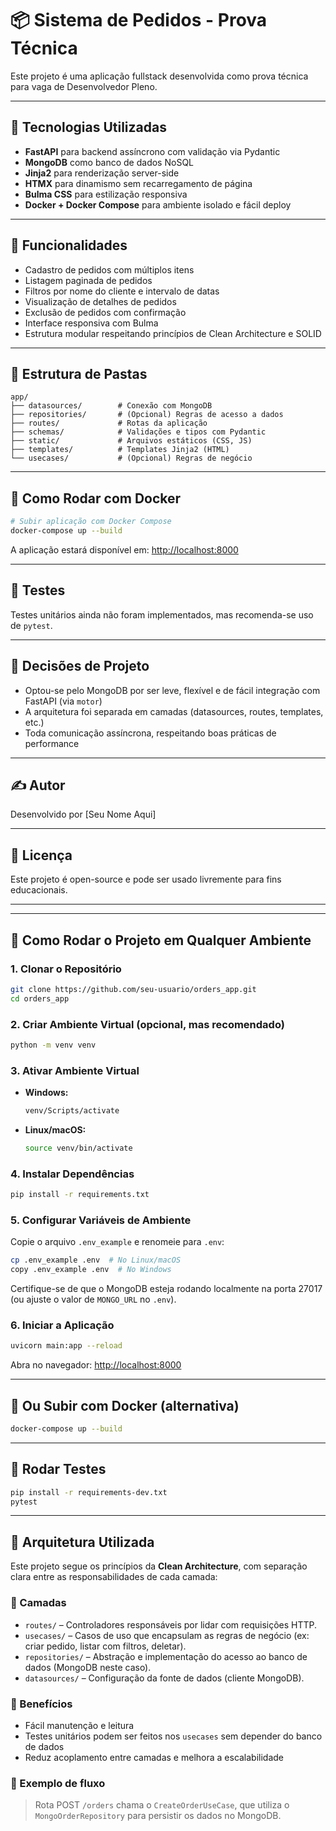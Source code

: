 # 📦 Sistema de Pedidos - Prova Técnica

Este projeto é uma aplicação fullstack desenvolvida como prova técnica para vaga de Desenvolvedor Pleno.

---

## 🚀 Tecnologias Utilizadas

- **FastAPI** para backend assíncrono com validação via Pydantic
- **MongoDB** como banco de dados NoSQL
- **Jinja2** para renderização server-side
- **HTMX** para dinamismo sem recarregamento de página
- **Bulma CSS** para estilização responsiva
- **Docker + Docker Compose** para ambiente isolado e fácil deploy

---

## 🧱 Funcionalidades

- Cadastro de pedidos com múltiplos itens
- Listagem paginada de pedidos
- Filtros por nome do cliente e intervalo de datas
- Visualização de detalhes de pedidos
- Exclusão de pedidos com confirmação
- Interface responsiva com Bulma
- Estrutura modular respeitando princípios de Clean Architecture e SOLID

---

## 📂 Estrutura de Pastas

```
app/
├── datasources/        # Conexão com MongoDB
├── repositories/       # (Opcional) Regras de acesso a dados
├── routes/             # Rotas da aplicação
├── schemas/            # Validações e tipos com Pydantic
├── static/             # Arquivos estáticos (CSS, JS)
├── templates/          # Templates Jinja2 (HTML)
└── usecases/           # (Opcional) Regras de negócio
```

---

## 🐳 Como Rodar com Docker

```bash
# Subir aplicação com Docker Compose
docker-compose up --build
```

A aplicação estará disponível em: [http://localhost:8000](http://localhost:8000)

---

## 🧪 Testes

Testes unitários ainda não foram implementados, mas recomenda-se uso de `pytest`.

---

## 🧠 Decisões de Projeto

- Optou-se pelo MongoDB por ser leve, flexível e de fácil integração com FastAPI (via `motor`)
- A arquitetura foi separada em camadas (datasources, routes, templates, etc.)
- Toda comunicação assíncrona, respeitando boas práticas de performance

---

## ✍️ Autor

Desenvolvido por [Seu Nome Aqui]

---

## 📄 Licença

Este projeto é open-source e pode ser usado livremente para fins educacionais.

---


---

## 🚀 Como Rodar o Projeto em Qualquer Ambiente

### 1. Clonar o Repositório

```bash
git clone https://github.com/seu-usuario/orders_app.git
cd orders_app
```

### 2. Criar Ambiente Virtual (opcional, mas recomendado)

```bash
python -m venv venv
```

### 3. Ativar Ambiente Virtual

- **Windows:**
  ```bash
  venv/Scripts/activate
  ```

- **Linux/macOS:**
  ```bash
  source venv/bin/activate
  ```

### 4. Instalar Dependências

```bash
pip install -r requirements.txt
```

### 5. Configurar Variáveis de Ambiente

Copie o arquivo `.env_example` e renomeie para `.env`:

```bash
cp .env_example .env  # No Linux/macOS
copy .env_example .env  # No Windows
```

Certifique-se de que o MongoDB esteja rodando localmente na porta 27017 (ou ajuste o valor de `MONGO_URL` no `.env`).

### 6. Iniciar a Aplicação

```bash
uvicorn main:app --reload
```

Abra no navegador: [http://localhost:8000](http://localhost:8000)

---

## 🐳 Ou Subir com Docker (alternativa)

```bash
docker-compose up --build
```

---

## 🧪 Rodar Testes

```bash
pip install -r requirements-dev.txt
pytest
```

---

## 🧱 Arquitetura Utilizada

Este projeto segue os princípios da **Clean Architecture**, com separação clara entre as responsabilidades de cada camada:

### 🔹 Camadas

- `routes/` – Controladores responsáveis por lidar com requisições HTTP.
- `usecases/` – Casos de uso que encapsulam as regras de negócio (ex: criar pedido, listar com filtros, deletar).
- `repositories/` – Abstração e implementação do acesso ao banco de dados (MongoDB neste caso).
- `datasources/` – Configuração da fonte de dados (cliente MongoDB).

### 🧪 Benefícios

- Fácil manutenção e leitura
- Testes unitários podem ser feitos nos `usecases` sem depender do banco de dados
- Reduz acoplamento entre camadas e melhora a escalabilidade

### 📌 Exemplo de fluxo

> Rota POST `/orders` chama o `CreateOrderUseCase`, que utiliza o `MongoOrderRepository` para persistir os dados no MongoDB.
